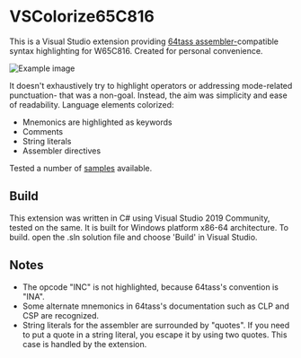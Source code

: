 # VSColorize65C816
This is a Visual Studio extension providing [64tass assembler-](http://tass64.sourceforge.net)compatible syntax highlighting for W65C816. Created for personal convenience.

![Example image](https://raw.githubusercontent.com/clandrew/vscolorize65c816/main/images/example0.png "Example image")

It  doesn't exhaustively try to highlight operators or addressing mode-related punctuation- that was a non-goal. Instead, the aim was simplicity and ease of readability. 
Language elements colorized:
* Mnemonics are highlighted as keywords
* Comments
* String literals
* Assembler directives

Tested a number of [samples](https://github.com/pweingar/C256Samples) available.

## Build
This extension was written in C# using Visual Studio 2019 Community, tested on the same. It is built for Windows platform x86-64 architecture. To build. open the .sln solution file and choose 'Build' in Visual Studio.

## Notes
* The opcode "INC" is not highlighted, because 64tass's convention is "INA".
* Some alternate mnemonics in 64tass's documentation such as CLP and CSP are recognized.
* String literals for the assembler are surrounded by "quotes". If you need to put a quote in a string literal, you escape it by using two quotes. This case is handled by the extension.
